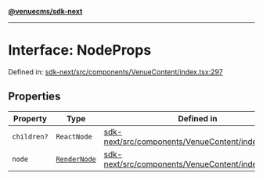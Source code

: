 [**@venuecms/sdk-next**](../Index.md)

***

# Interface: NodeProps

Defined in: [sdk-next/src/components/VenueContent/index.tsx:297](https://github.com/venuecms/sdk/blob/0048e875fedcd11f329f993e4088b84401af4036/packages/sdk-next/src/components/VenueContent/index.tsx#L297)

## Properties

| Property | Type | Defined in |
| ------ | ------ | ------ |
| <a id="children"></a> `children?` | `ReactNode` | [sdk-next/src/components/VenueContent/index.tsx:298](https://github.com/venuecms/sdk/blob/0048e875fedcd11f329f993e4088b84401af4036/packages/sdk-next/src/components/VenueContent/index.tsx#L298) |
| <a id="node"></a> `node` | [`RenderNode`](RenderNode.md) | [sdk-next/src/components/VenueContent/index.tsx:299](https://github.com/venuecms/sdk/blob/0048e875fedcd11f329f993e4088b84401af4036/packages/sdk-next/src/components/VenueContent/index.tsx#L299) |
